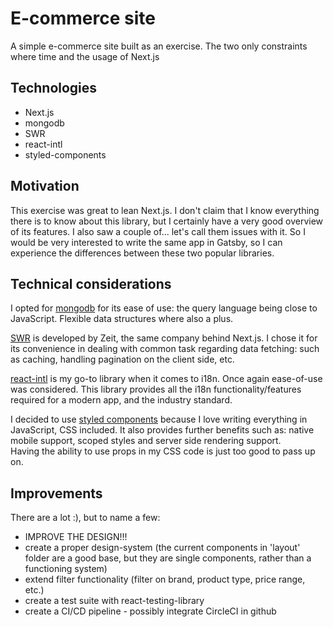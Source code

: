 # E-commerce site

A simple e-commerce site built as an exercise. The two only constraints where time and the usage of Next.js

## Technologies

- Next.js
- mongodb
- SWR
- react-intl
- styled-components

## Motivation

This exercise was great to lean Next.js. I don't claim that I know everything there is to know about this library, but I
certainly have a very good overview of its features. I also saw a couple of... let's call them issues with it. So I
would be very interested to write the same app in Gatsby, so I can experience the differences between these two popular
libraries.

## Technical considerations

I opted for [mongodb](https://www.mongodb.com/) for its ease of use: the query language being close to JavaScript.
Flexible data structures where also a plus.

[SWR](https://swr.vercel.app/) is developed by Zeit, the same company behind Next.js. I chose it for its convenience in
dealing with common task regarding data fetching: such as caching, handling pagination on the client side, etc.

[react-intl](https://formatjs.io/docs/getting-started/installation/) is my go-to library when it comes to i18n. Once
again ease-of-use was considered. This library provides all the i18n functionality/features required for a modern app,
and the industry standard.

I decided to use [styled components](https://styled-components.com/) because I love writing everything in JavaScript,
CSS included. It also provides further benefits such as: native mobile support, scoped styles and server side rendering
support.  
Having the ability to use props in my CSS code is just too good to pass up on.

## Improvements

There are a lot :), but to name a few:

- IMPROVE THE DESIGN!!!
- create a proper design-system (the current components in 'layout' folder are a good base, but they are single
  components, rather than a functioning system)
- extend filter functionality (filter on brand, product type, price range, etc.)
- create a test suite with react-testing-library
- create a CI/CD pipeline - possibly integrate CircleCI in github
